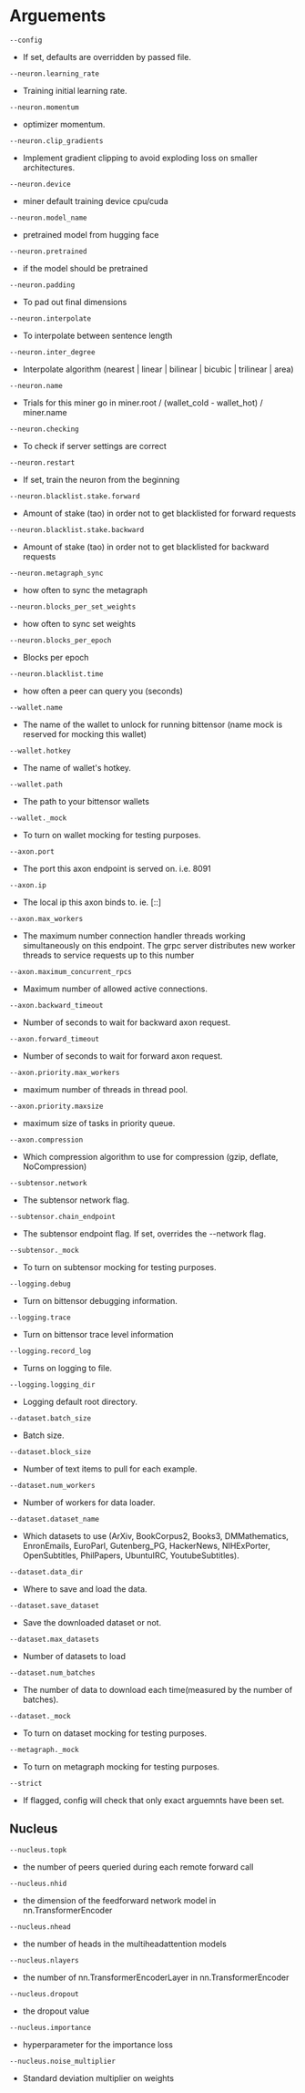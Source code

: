 # Arguements
```
--config
```
- If set, defaults are overridden by passed file.
```
--neuron.learning_rate
```
- Training initial learning rate.
```
--neuron.momentum
```
- optimizer momentum.
```
--neuron.clip_gradients
```
- Implement gradient clipping to avoid exploding loss on smaller architectures.
```
--neuron.device
```
- miner default training device cpu/cuda
```
--neuron.model_name
```
- pretrained model from hugging face
```
--neuron.pretrained
```
- if the model should be pretrained
```
--neuron.padding
```
- To pad out final dimensions
```
--neuron.interpolate
```
- To interpolate between sentence length
```
--neuron.inter_degree
```
- Interpolate algorithm (nearest | linear | bilinear | bicubic | trilinear | area)
```
--neuron.name
```
- Trials for this miner go in miner.root / (wallet_cold - wallet_hot) / miner.name
```
--neuron.checking
```
- To check if server settings are correct
```
--neuron.restart
```
- If set, train the neuron from the beginning
```
--neuron.blacklist.stake.forward
```
- Amount of stake (tao) in order not to get blacklisted for forward requests
```
--neuron.blacklist.stake.backward
```
- Amount of stake (tao) in order not to get blacklisted for backward requests
```
--neuron.metagraph_sync
```
- how often to sync the metagraph
```
--neuron.blocks_per_set_weights
```
- how often to sync set weights
```
--neuron.blocks_per_epoch
```
- Blocks per epoch
```
--neuron.blacklist.time
```
- how often a peer can query you (seconds)
```
--wallet.name
```
- The name of the wallet to unlock for running bittensor (name mock is reserved for mocking this wallet)
```
--wallet.hotkey
```
- The name of wallet's hotkey.
```
--wallet.path
```
- The path to your bittensor wallets
```
--wallet._mock
```
- To turn on wallet mocking for testing purposes.
```
--axon.port
```
- The port this axon endpoint is served on. i.e. 8091
```
--axon.ip
```
- The local ip this axon binds to. ie. [::]
```
--axon.max_workers
```
- The maximum number connection handler threads working simultaneously on this endpoint. The grpc server distributes new worker threads to service requests up to this number
```
--axon.maximum_concurrent_rpcs
```
- Maximum number of allowed active connections.
```
--axon.backward_timeout
```
- Number of seconds to wait for backward axon request.
```
--axon.forward_timeout
```
- Number of seconds to wait for forward axon request.
```
--axon.priority.max_workers
```
- maximum number of threads in thread pool.
```
--axon.priority.maxsize
```
- maximum size of tasks in priority queue.
```
--axon.compression
```
- Which compression algorithm to use for compression (gzip, deflate, NoCompression)
```
--subtensor.network
```
- The subtensor network flag.
```
--subtensor.chain_endpoint
```
- The subtensor endpoint flag. If set, overrides the --network flag.
```
--subtensor._mock
```
- To turn on subtensor mocking for testing purposes.
```
--logging.debug
```
- Turn on bittensor debugging information.
```
--logging.trace
```
- Turn on bittensor trace level information
```
--logging.record_log
```
- Turns on logging to file.
```
--logging.logging_dir
```
- Logging default root directory.
```
--dataset.batch_size
```
- Batch size.
```
--dataset.block_size
```
- Number of text items to pull for each example.
```
--dataset.num_workers
```
- Number of workers for data loader.
```
--dataset.dataset_name
```
- Which datasets to use (ArXiv, BookCorpus2, Books3, DMMathematics, EnronEmails, EuroParl, Gutenberg_PG, HackerNews, NIHExPorter, OpenSubtitles, PhilPapers, UbuntuIRC, YoutubeSubtitles).
```
--dataset.data_dir
```
- Where to save and load the data.
```
--dataset.save_dataset
```
- Save the downloaded dataset or not.
```
--dataset.max_datasets
```
- Number of datasets to load
```
--dataset.num_batches
```
- The number of data to download each time(measured by the number of batches).
```
--dataset._mock
```
- To turn on dataset mocking for testing purposes.
```
--metagraph._mock
```
- To turn on metagraph mocking for testing purposes.
```
--strict
```
- If flagged, config will check that only exact arguemnts have been set.

## Nucleus


```
--nucleus.topk
```
- the number of peers queried during each remote forward call
```
--nucleus.nhid
```
- the dimension of the feedforward network model in nn.TransformerEncoder
```
--nucleus.nhead
```
- the number of heads in the multiheadattention models
```
--nucleus.nlayers
```
- the number of nn.TransformerEncoderLayer in nn.TransformerEncoder
```
--nucleus.dropout 
```
- the dropout value
```
--nucleus.importance
```
- hyperparameter for the importance loss
```
--nucleus.noise_multiplier
```
- Standard deviation multiplier on weights